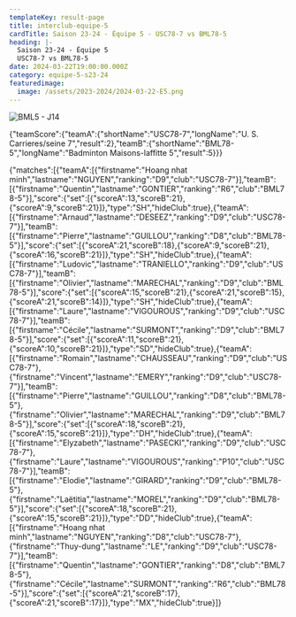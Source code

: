 ```yaml
---
templateKey: result-page
title: interclub-equipe-5
cardTitle: Saison 23-24 - Équipe 5 - USC78-7 vs BML78-5 
heading: |-
  Saison 23-24 - Équipe 5
  USC78-7 vs BML78-5
date: 2024-03-22T19:00:00.000Z
category: equipe-5-s23-24
featuredimage:
  image: /assets/2023-2024/2024-03-22-E5.png
---
```

![](/assets/2023-2024/2024-03-22-E5.png "BML5 - J14")

<teamscoreboard>{"teamScore":{"teamA":{"shortName":"USC78-7","longName":"U. S. Carrieres/seine 7","result":2},"teamB":{"shortName":"BML78-5","longName":"Badminton Maisons-laffitte 5","result":5}}}</teamscoreboard>

<scoreboard>{"matches":[{"teamA":[{"firstname":"Hoang nhat minh","lastname":"NGUYEN","ranking":"D9","club":"USC78-7"}],"teamB":[{"firstname":"Quentin","lastname":"GONTIER","ranking":"R6","club":"BML78-5"}],"score":{"set":[{"scoreA":13,"scoreB":21},{"scoreA":9,"scoreB":21}]},"type":"SH","hideClub":true},{"teamA":[{"firstname":"Arnaud","lastname":"DESEEZ","ranking":"D9","club":"USC78-7"}],"teamB":[{"firstname":"Pierre","lastname":"GUILLOU","ranking":"D8","club":"BML78-5"}],"score":{"set":[{"scoreA":21,"scoreB":18},{"scoreA":9,"scoreB":21},{"scoreA":16,"scoreB":21}]},"type":"SH","hideClub":true},{"teamA":[{"firstname":"Ludovic","lastname":"TRANIELLO","ranking":"D9","club":"USC78-7"}],"teamB":[{"firstname":"Olivier","lastname":"MARECHAL","ranking":"D9","club":"BML78-5"}],"score":{"set":[{"scoreA":15,"scoreB":21},{"scoreA":21,"scoreB":15},{"scoreA":21,"scoreB":14}]},"type":"SH","hideClub":true},{"teamA":[{"firstname":"Laure","lastname":"VIGOUROUS","ranking":"D9","club":"USC78-7"}],"teamB":[{"firstname":"Cécile","lastname":"SURMONT","ranking":"D9","club":"BML78-5"}],"score":{"set":[{"scoreA":11,"scoreB":21},{"scoreA":10,"scoreB":21}]},"type":"SD","hideClub":true},{"teamA":[{"firstname":"Romain","lastname":"CHAUSSEAU","ranking":"D9","club":"USC78-7"},{"firstname":"Vincent","lastname":"EMERY","ranking":"D9","club":"USC78-7"}],"teamB":[{"firstname":"Pierre","lastname":"GUILLOU","ranking":"D8","club":"BML78-5"},{"firstname":"Olivier","lastname":"MARECHAL","ranking":"D9","club":"BML78-5"}],"score":{"set":[{"scoreA":18,"scoreB":21},{"scoreA":15,"scoreB":21}]},"type":"DH","hideClub":true},{"teamA":[{"firstname":"Elyzabeth","lastname":"PASECKI","ranking":"D9","club":"USC78-7"},{"firstname":"Laure","lastname":"VIGOUROUS","ranking":"P10","club":"USC78-7"}],"teamB":[{"firstname":"Elodie","lastname":"GIRARD","ranking":"D9","club":"BML78-5"},{"firstname":"Laëtitia","lastname":"MOREL","ranking":"D9","club":"BML78-5"}],"score":{"set":[{"scoreA":18,"scoreB":21},{"scoreA":15,"scoreB":21}]},"type":"DD","hideClub":true},{"teamA":[{"firstname":"Hoang nhat minh","lastname":"NGUYEN","ranking":"D8","club":"USC78-7"},{"firstname":"Thuy-dung","lastname":"LE","ranking":"D9","club":"USC78-7"}],"teamB":[{"firstname":"Quentin","lastname":"GONTIER","ranking":"D8","club":"BML78-5"},{"firstname":"Cécile","lastname":"SURMONT","ranking":"R6","club":"BML78-5"}],"score":{"set":[{"scoreA":21,"scoreB":17},{"scoreA":21,"scoreB":17}]},"type":"MX","hideClub":true}]}</scoreboard>
